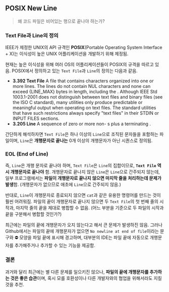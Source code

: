 ## POSIX New Line

> 왜 코드 파일은 비어있는 행으로 끝나야 하는가?

### Text File과 Line의 정의

IEEE가 제정한 UNIX의 API 규격인 **POSIX**(Portable Operating System Interface + X)는 이식성이 높은 UNIX 어플리케이션을 개발하기 위해 제정됨.

현재는 높은 이식성을 위해 여러 OS의 어플리케이션들이 POSIX의 규격을 따르고 있음. POSIX에서 정의하고 있는 `Text File`과 `Line`의 정의는 다음과 같음.

- **3.392 Text File**
  A file that contains characters organized into one or more lines. The lines do not contain NUL characters and none can exceed {LINE_MAX} bytes in length, including the <newline>. Although IEEE Std 1003.1-2001 does not distinguish between text files and binary files (see the ISO C standard), many utilities only produce predictable or meaningful output when operating on text files. The standard utilities that have such restrictions always specify "text files" in their STDIN or INPUT FILES sections.
- **3.205 Line**
  A sequence of zero or more non- <newline>s plus a terminating <newline>.

간단하게 해석하자면 `Text File`은 하나 이상의 `Line`으로 조직된 문자들을 포함하는 파일이며, `Line`은 **개행문자로 끝나는** 0개 이상의 개행문자가 아닌 시퀀스로 정의됨.

### EOL (End of Line)

즉, `Line`은 개행 문자로 끝나야 하며, `Text File`은 `Line`의 집합이므로, **`Text File` 역시 개행문자로 끝나야** 함. 개행문자로 끝나지 않은 `Line`은 `Line`으로 간주되지 않는데, 일부 프로그램에서는 **파일이 개행문자로 끝나지 않으면 마지막 줄을 처리하는데 문제가 발생**함. (개행문자가 없으므로 애초에 `Line`으로 간주되지 않음.)

반대로, `Line`이 개행문자로 종료되지 않으면 `cat`과 같은 유용한 명령어를 만드는 것이 훨씬 어려워짐. 파일의 끝이 개행문자로 끝나지 않으면 두 `Text File`의 첫 번째 줄의 시작과, 마지막 줄의 끝을 제대로 병합할 수 없음. (어느 부분을 기준으로 두 파일의 시작과 끝을 구분해서 병합할 것인가?)

최근에는 파일의 끝에 개행문자가 오지 않는다고 해서 큰 문제가 발생하진 않음. 그러나 Github에서는 파일의 끝에 개행문자가 없으면 `No newline at end of file`이라는 문구와 ⛔️ 모양을 파일 끝에 표시해 경고하며, 대부분의 IDE는 파일 끝에 자동으로 개행문자를 추가해주거나 추가할 수 있는 기능을 제공함.

### 결론

과거와 달리 최근에는 별 다른 문제를 일으키진 않으나, **파일의 끝에 개행문자를 추가하는 것은 좋은 습관**이며, 혹시 모를 호환성이나 다른 개발자와의 협업을 위해서라도 지킬 것을 추천.
